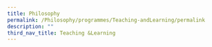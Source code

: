 ```yaml
---
title: Philosophy
permalink: /Philosophy/programmes/Teaching-andLearning/permalink
description: ""
third_nav_title: Teaching &Learning
---
```

